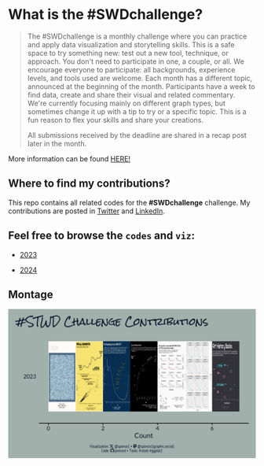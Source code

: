# What is the #SWDchallenge?

> The #SWDchallenge is a monthly challenge where you can practice and apply data visualization and storytelling skills. This is a safe space to try something new: test out a new tool, technique, or approach. You don't need to participate in one, a couple, or all. We encourage everyone to participate: all backgrounds, experience levels, and tools used are welcome. Each month has a different topic, announced at the beginning of the month. Participants have a week to find data, create and share their visual and related commentary. We're currently focusing mainly on different graph types, but sometimes change it up with a tip to try or a specific topic. This is a fun reason to flex your skills and share your creations.
> 
> All submissions received by the deadline are shared in a recap post later in the month. 

More information can be found [HERE!](https://community.storytellingwithdata.com/challenges//nov-2020-explain-the-change)


## Where to find my contributions?
This repo contains all related codes for the __#SWDchallenge__ challenge. My contributions are posted in [Twitter](https://twitter.com/sponce1) and [LinkedIn](https://www.linkedin.com/in/stevenponce/). 


## Feel free to browse the `codes` and `viz`:
* [2023](/2023/README.md)

* [2024](/2024/README.md)

## Montage
![Montage](https://github.com/poncest/SWDchallange/blob/main/summary/image_plot.png "Montage")